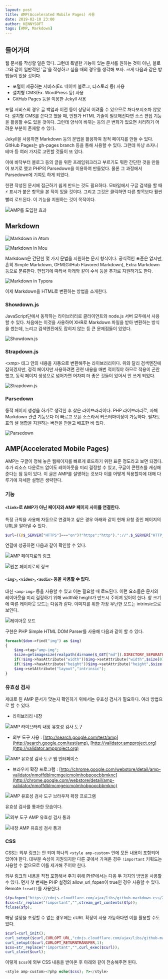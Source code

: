 ```yaml
---
layout: post
title: AMP(Accelerated Mobile Pages) 사용
date: 2019-02-10 23:00
author: KENNYSOFT
tags: [AMP, Markdown]
---
```


## 들어가며

웹 문서를 작성할 일은 많다. 그런데 특별한 기능이 있는 문서를 원하는 것이 아닌, 블로그와 같이 일반적인 '글'을 작성하고 싶을 때의 경우를 생각해 보자. 크게 다음과 같은 방법들이 있을 것이다.

* 포털이 제공하는 서비스(Ex. 네이버 블로그, 티스토리 등) 사용
* 설치형 CMS(Ex. WordPress 등) 사용
* GitHub Pages 등을 이용한 Jekyll 사용

포털 서비스의 경우 글 백업과 이전 등이 상당히 어려울 수 있으므로 쳐다보지조차 않았다. 설치형 CMS를 쓴다고 했을 때, 언젠가 HTML 기술이 필요해진다면 소스 편집 기능을 활용할 수도 있을 것이다. 그런데 양식이 바뀌는 등의 큰 변화가 있으면 처리하기 어려운 부분이 존재할 수 있다.

Jekyll을 사용하면 Markdown 등의 문법을 활용하여 정적 페이지를 만들 수 있다. GitHub Pages는 gh-pages branch 등을 통해 사용할 수 있다. 그런데 마냥 쓰자니 테마 등 여러 가지로 고민할 것들이 또 있다.

이에 바닥부터 블로그 등의 글을 위한 프레임워크라고 부르기도 뭐한 간단한 것을 만들어 보기로 했고 PHP의 Parsedown을 이용하여 만들었다. 물론 그 과정에서 Parsedown에 기여도 하게 되었다.

한편 작성된 문서에 접근하기 쉽게 만드는 것도 필요하다. 모바일에서 구글 검색을 할 때 ⚡ 표시가 붙은 항목을 본 적이 있을 것이다. 그리고 그것은 클릭하면 다른 항목보다 훨씬 빨리 로드된다. 이 기능을 지원하는 것이 목적이다.

![AMP를 도입한 효과](/assets/images/use-amp/amp-effect.png)

## Markdown

![Markdown in Atom](/assets/images/use-amp/markdown-atom.png)

![Markdown in Mou](/assets/images/use-amp/markdown-mou.png)

Markdown은 간단한 몇 가지 문법을 지원하는 문서 형식이다. 공식적인 표준은 없지만, 흔히 Simple Markdown, GFM(GitHub Flavored Markdown), Extra Markdown 등으로 분류한다. 편집기에 따라서 아래와 같이 수식 등을 추가로 지원하기도 한다.

![Markdown in Typora](/assets/images/use-amp/markdown-typora.png)

이제 Markdown을 HTML로 변환하는 방법을 소개한다.

### Showdown.js

JavaScript단에서 동작하는 라이브러리로 클라이언트와 node.js 서버 모두에서 사용할 수 있다. 처음에는 이것을 사용하여 XHR로 Markdown 파일을 받아 변환하는 방식을 썼는데, 느리고 검색엔진에도 잡히지 않는 등 큰 문제점들이 있었다.

![Showdown.js](/assets/images/use-amp/showdownjs.png)

### Strapdown.js

&lt;xmp> 태그 안의 내용을 자동으로 변환해주는 라이브러리이다. 위와 달리 검색엔진에 잡히겠지만, 정적 페이지만 사용하려면 관련 내용을 매번 적어줘야 하므로 적용이 곤란했고, 동적 페이지 생성으로 넘어가면 어차피 더 좋은 것들이 있어서 안 쓰게 되었다.

![Strapdown.js](/assets/images/use-amp/strapdownjs.png)

### Parsedown

동적 페이지 생성을 하기로 생각한 후 찾은 라이브러리이다. PHP 라이브러리로, 자체 Markdown 관련 기능보다 더 빠르고 오픈 소스라서 커스터마이징이 가능하다. 필자도 표의 셀 병합을 지원하는 버전을 만들고 배포한 바 있다.

![Parsedown](/assets/images/use-amp/parsedown.png)

## AMP(Accelerated Mobile Pages)

AMP는 구글이 정해 놓은 웹페이지를 빠르게 로드하기 위한 표준 정도라고 보면 되겠다. 추가 리소스 다운로드 없이도 레이아웃을 미리 결정할 수 있고, 구글이 콘텐츠를 캐싱해준다는 점 등이 있다. 이 글은 AMP를 설명하는 것보다 이를 어떻게 적용할지에 대해 다루기에 자세한 설명은 생략한다.

### 기능


#### `<link>`로 AMP가 아닌 페이지와 AMP 페이지 사이를 연결한다.

특정 규칙을 사용해 자동으로 연결하고 싶은 경우 아래와 같이 현재 요청 중인 페이지의 URL을 알아낼 수 있다.

```php
$url=((@$_SERVER["HTTPS"]==="on")?"https":"http")."://".$_SERVER["HTTP_HOST"].$_SERVER["REQUEST_URI"];
```

연결에 성공하면 다음과 같이 확인할 수 있다.

![AMP 페이지로의 링크](/assets/images/use-amp/link-to-amp.png)

![원본 페이지로의 링크](/assets/images/use-amp/link-to-canonical.png)

#### `<img>`, `<video>`, `<audio>` 등을 사용할 수 없다.

대신 `<amp-img>` 등을 사용할 수 있고 이는 필요할 때 로드된다. 이런 요소들은 문서의 레이아웃을 미리 결정하기 위해 width와 height가 반드시 주어져 있어야 한다. 창 크기에 따른 레이아웃 모드는 다음과 같다. 이미지를 위한 가장 무난한 모드는 intrinsic으로 보인다.

![레이아웃 모드](/assets/images/use-amp/layout.gif)

구현은 PHP Simple HTML DOM Parser를 사용해 다음과 같이 할 수 있다.

```php
foreach($dom->find("img") as $img)
{
	$img->tag="amp-img";
	$size=getimagesize(realpath(dirname($_GET["md"]).DIRECTORY_SEPARATOR.$img->src));
	if(!$img->hasAttribute("width"))$img->setAttribute("width",$size[0]);
	if(!$img->hasAttribute("height"))$img->setAttribute("height",$size[1]);
	$img->setAttribute("layout","intrinsic");
}
```

### 유효성 검사

제대로 된 AMP 문서가 맞는지 확인하기 위해서는 유효성 검사가 필요하다. 여러 방법으로 할 수 있다.

* 라이브러리 내장

![AMP 라이브러리 내장 유효성 검사 도구](/assets/images/use-amp/amp-validator-bundle.png)

* 외부 도구 사용 : [http://search.google.com/test/amp](http://search.google.com/test/amp), [http://validator.ampproject.org](http://validator.ampproject.org)

![AMP 유효성 검사 도구 웹 인터페이스](/assets/images/use-amp/amp-validator-external.png)

* 브라우저 확장 프로그램 : [http://chrome.google.com/webstore/detail/amp-validator/nmoffdblmcmgeicmolmhobpoocbbmknc](http://chrome.google.com/webstore/detail/amp-validator/nmoffdblmcmgeicmolmhobpoocbbmknc)

![AMP 유효성 검사 도구 브라우저 확장 프로그램](/assets/images/use-amp/amp-validator-extension.png)

유효성 검사를 통과한 모습이다.

![외부 도구 AMP 유효성 검사 통과](/assets/images/use-amp/amp-validation-pass-external.png)

![내장 AMP 유효성 검사 통과](/assets/images/use-amp/amp-validation-pass-bundle.png)

### CSS

CSS는 외부 링크는 안 되며 하나의 `<style amp-custom>` 안에 모든 내용이 포함되어 있어야 한다. 대부분 속성이 지원되지만 다른 곳에서 가져온 경우 `!important` 키워드는 사용할 수 없으므로 이를 제거해 주어야 한다.

외부 링크의 내용을 직접 포함해서 주기 위해 PHP에서는 다음 두 가지의 방법을 사용할 수 있다. 먼저 첫 번째는 PHP 설정의 allow_url_fopen이 true인 경우 사용할 수 있다. Remote `fread()`를 사용한다.

```php
$fp=fopen("https://cdnjs.cloudflare.com/ajax/libs/github-markdown-css/2.10.0/github-markdown.min.css","r");
$css=str_replace("!important","",stream_get_contents($fp));
fclose($fp);
```

해당 설정을 조정할 수 없는 경우에는 cURL 확장이 사용 가능하다면 이를 활용할 수도 있다.

```php
$curl=curl_init();
curl_setopt($curl,CURLOPT_URL,"cdnjs.cloudflare.com/ajax/libs/github-markdown-css/2.10.0/github-markdown.min.css");
curl_setopt($curl,CURLOPT_RETURNTRANSFER,1);
$css=str_replace("!important","",curl_exec($curl));
curl_close($curl);
```

이렇게 `$css`에 외부 CSS 내용을 받아온 후 아래와 같이 전송해주면 된다.

```php
<style amp-custom><?php echo($css); ?></style>
```
